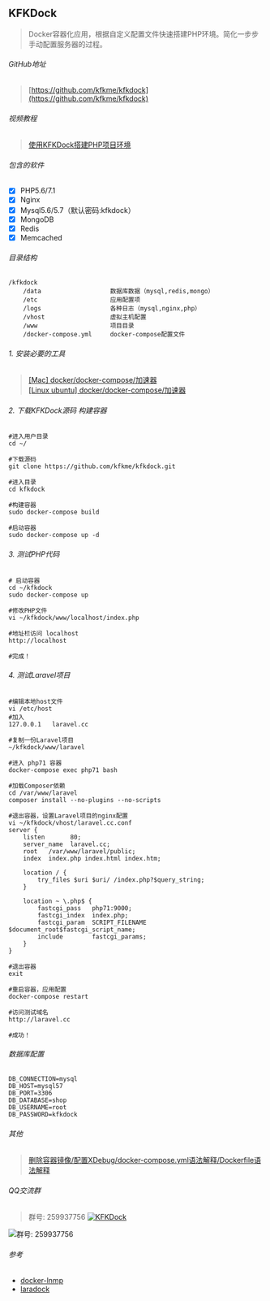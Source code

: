 
## KFKDock
> Docker容器化应用，根据自定义配置文件快速搭建PHP环境。简化一步步手动配置服务器的过程。

###### GitHub地址
> [https://github.com/kfkme/kfkdock](https://github.com/kfkme/kfkdock)

###### 视频教程  
> [使用KFKDock搭建PHP项目环境](https://www.bilibili.com/video/av13901414/)

###### 包含的软件
- [x] PHP5.6/7.1
- [x] Nginx
- [x] Mysql5.6/5.7（默认密码:kfkdock）
- [x] MongoDB
- [x] Redis
- [x] Memcached

###### 目录结构
```
/kfkdock
    /data                   数据库数据（mysql,redis,mongo）
    /etc                    应用配置项
    /logs                   各种日志（mysql,nginx,php）
    /vhost                  虚拟主机配置
    /www                    项目目录
    /docker-compose.yml     docker-compose配置文件
```


###### 1. 安装必要的工具
> [[Mac] docker/docker-compose/加速器](https://github.com/kfkme/kfkdock/blob/master/etc/orther/README_DEPEND_MAC.md)  
> [[Linux ubuntu] docker/docker-compose/加速器](https://github.com/kfkme/kfkdock/blob/master/etc/orther/README_DEPEND_LINUX_UBUNTU.md)


###### 2. 下载KFKDock源码 构建容器
```
#进入用户目录
cd ~/

#下载源码
git clone https://github.com/kfkme/kfkdock.git

#进入目录
cd kfkdock

#构建容器
sudo docker-compose build

#启动容器
sudo docker-compose up -d
```
###### 3. 测试PHP代码

```
# 启动容器
cd ~/kfkdock
sudo docker-compose up

#修改PHP文件
vi ~/kfkdock/www/localhost/index.php

#地址栏访问 localhost
http://localhost

#完成！
```
###### 4. 测试Laravel项目

```
#编辑本地host文件
vi /etc/host
#加入
127.0.0.1   laravel.cc

#复制一份Laravel项目
~/kfkdock/www/laravel

#进入 php71 容器
docker-compose exec php71 bash

#加载Composer依赖
cd /var/www/laravel
composer install --no-plugins --no-scripts

#退出容器，设置Laravel项目的nginx配置
vi ~/kfkdock/vhost/laravel.cc.conf
server {
    listen       80;
    server_name  laravel.cc;
    root   /var/www/laravel/public;
    index  index.php index.html index.htm;

    location / {
        try_files $uri $uri/ /index.php?$query_string;
    }

    location ~ \.php$ {
        fastcgi_pass   php71:9000;
        fastcgi_index  index.php;
        fastcgi_param  SCRIPT_FILENAME  $document_root$fastcgi_script_name;
        include        fastcgi_params;
	}
}

#退出容器
exit

#重启容器，应用配置
docker-compose restart

#访问测试域名
http://laravel.cc

#成功！
```

###### 数据库配置

```
DB_CONNECTION=mysql
DB_HOST=mysql57
DB_PORT=3306
DB_DATABASE=shop
DB_USERNAME=root
DB_PASSWORD=kfkdock
```

###### 其他
> [删除容器镜像/配置XDebug/docker-compose.yml语法解释/Dockerfile语法解释](https://github.com/kfkme/kfkdock/blob/master/etc/orther/README_OTHER.md)

###### QQ交流群

> 群号: 259937756 <a target="_blank" href="https://shang.qq.com/wpa/qunwpa?idkey=a593151f7e27a4cb7041db186f09f9727d6af2184737637d52f23d2431372065"><img border="0" src="https://pub.idqqimg.com/wpa/images/group.png" alt="KFKDock" title="KFKDock"></a>

![群号: 259937756](http://ww1.sinaimg.cn/large/750f80a1ly1fp2b1kky0qj208e08e747.jpg)

###### 参考
- [docker-lnmp](https://github.com/beautysoft/docker-lnmp)
- [laradock](https://github.com/laradock/laradock)

